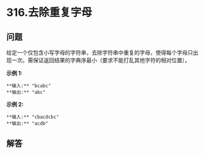 # 316.去除重复字母

## 问题

给定一个仅包含小写字母的字符串，去除字符串中重复的字母，使得每个字母只出现一次。需保证返回结果的字典序最小（要求不能打乱其他字符的相对位置）。

**示例 1:**

```
**输入:** "bcabc"
**输出:** "abc"

```

**示例 2:**

```
**输入:** "cbacdcbc"
**输出:** "acdb"
```



## 解答


